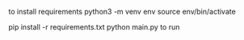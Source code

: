 to install requirements
python3 -m venv env
source env/bin/activate

pip install -r requirements.txt
python main.py to run